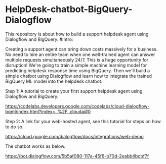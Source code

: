 # HelpDesk-chatbot-BigQuery-Dialogflow

This repository is about how to build a support helpdesk agent using Dialogflow and BigQuery. #Intro:

Creating a support agent can bring down costs massively for a business. No need to hire an entire team when one well-trained agent can answer multiple requests simultaneously 24/7. This is a huge opportunity for disruption! We're going to train a simple machine learning model for predicting helpdesk response time using BigQuery. Then we'll build a simple chatbot using Dialogflow and learn how to integrate the trained BigQuery ML model into the helpdesk chatbot.

Step 1: A tutorial to create your first support helpdesk agent using Dialogflow and BigQuery.

https://codelabs.developers.google.com/codelabs/cloud-dialogflow-bqml/index.html?index=..%2F..cloudai#0

Step 2: A link for your web-hosted agent, see this tutorial for steps on how to do so.

https://cloud.google.com/dialogflow/docs/integrations/web-demo

The chatbot works as below.

https://bot.dialogflow.com/5b5af080-117a-45f6-b70d-2eabb4bcbf7f
